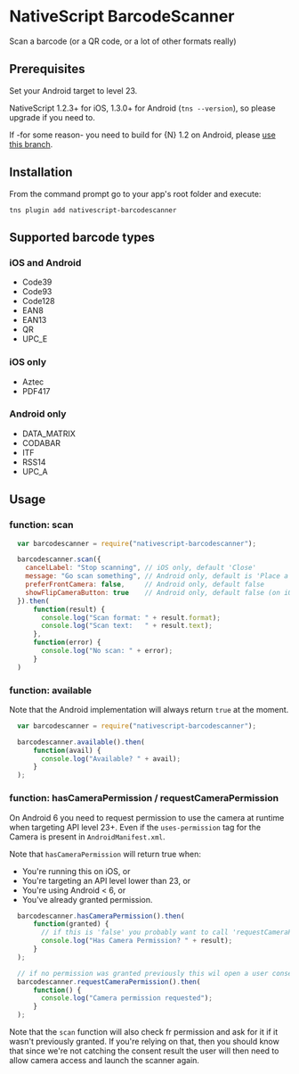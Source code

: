 # NativeScript BarcodeScanner

Scan a barcode (or a QR code, or a lot of other formats really)

## Prerequisites
Set your Android target to level 23.

NativeScript 1.2.3+ for iOS, 1.3.0+ for Android (`tns --version`), so please upgrade if you need to.

If -for some reason- you need to build for {N} 1.2 on Android, please [use this branch](https://github.com/EddyVerbruggen/nativescript-barcodescanner/tree/nativescript-pre-1.3).

## Installation
From the command prompt go to your app's root folder and execute:
```
tns plugin add nativescript-barcodescanner
```

## Supported barcode types

### iOS and Android
* Code39
* Code93
* Code128
* EAN8
* EAN13
* QR
* UPC_E

### iOS only
* Aztec
* PDF417

### Android only
* DATA_MATRIX
* CODABAR
* ITF
* RSS14
* UPC_A

## Usage

### function: scan
```js
  var barcodescanner = require("nativescript-barcodescanner");

  barcodescanner.scan({
    cancelLabel: "Stop scanning", // iOS only, default 'Close'
    message: "Go scan something", // Android only, default is 'Place a barcode inside the viewfinder rectangle to scan it.'
    preferFrontCamera: false,     // Android only, default false
    showFlipCameraButton: true    // Android only, default false (on iOS it's always available)
  }).then(
      function(result) {
        console.log("Scan format: " + result.format);
        console.log("Scan text:   " + result.text);
      },
      function(error) {
        console.log("No scan: " + error);
      }
  )
```

### function: available
Note that the Android implementation will always return `true` at the moment.
```js
  var barcodescanner = require("nativescript-barcodescanner");

  barcodescanner.available().then(
      function(avail) {
        console.log("Available? " + avail);
      }
  );
```

### function: hasCameraPermission / requestCameraPermission
On Android 6 you need to request permission to use the camera at runtime when targeting API level 23+.
Even if the `uses-permission` tag for the Camera is present in `AndroidManifest.xml`.

Note that `hasCameraPermission` will return true when:
* You're running this on iOS, or
* You're targeting an API level lower than 23, or
* You're using Android < 6, or
* You've already granted permission.

```js
  barcodescanner.hasCameraPermission().then(
      function(granted) {
        // if this is 'false' you probably want to call 'requestCameraPermission' now
        console.log("Has Camera Permission? " + result);
      }
  );

  // if no permission was granted previously this wil open a user consent screen
  barcodescanner.requestCameraPermission().then(
      function() {
        console.log("Camera permission requested");
      }
  );
```

Note that the `scan` function will also check fr permission and ask for it if it wasn't previously granted.
If you're relying on that, then you should know that since we're not catching the consent result
the user will then need to allow camera access and launch the scanner again.